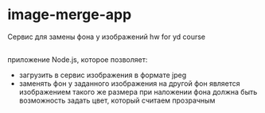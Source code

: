 # image-merge-app
Сервис для замены фона у изображений
hw for yd course
##
приложение Node.js, которое позволяет:
*  загрузить в сервис изображения в формате jpeg
* заменять фон у заданного изображения на другой
фон является изображением такого же размера
при наложении фона должна быть возможность задать цвет, который считаем прозрачным

